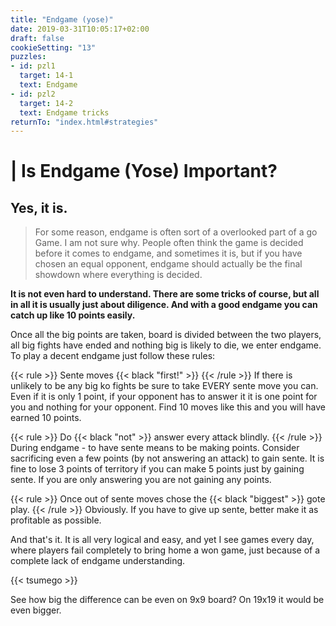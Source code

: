 ```yaml
---
title: "Endgame (yose)"
date: 2019-03-31T10:05:17+02:00
draft: false
cookieSetting: "13"
puzzles:
- id: pzl1
  target: 14-1
  text: Endgame
- id: pzl2
  target: 14-2
  text: Endgame tricks
returnTo: "index.html#strategies"
---
```


# | Is Endgame (Yose) Important?
## Yes, it is.

> For some reason, endgame is often sort of a overlooked part of a go Game. I am not sure why. People often think the game is decided before it comes to endgame, and sometimes it is, but if you have chosen an equal opponent, endgame should actually be the final showdown where everything is decided. 

**It is not even hard to understand. There are some tricks of course, but all in all it is usually just about diligence. And with a good endgame you can catch up like 10 points easily.**

Once all the big points are taken, board is divided between the two players, all big fights have ended and nothing big is likely to die, we enter endgame. To play a decent endgame just follow these rules:

{{< rule >}}
	Sente moves {{< black "first!" >}}
{{< /rule >}}
If there is unlikely to be any big ko fights be sure to take EVERY sente move you can. Even if it is only 1 point, if your opponent has to answer it it is one point for you and nothing for your opponent. Find 10 moves like this and you will have earned 10 points.

{{< rule >}}
	Do {{< black "not" >}} answer every attack blindly.
{{< /rule >}}
During endgame - to have sente means to be making points. Consider sacrificing even a few points (by not answering an attack) to gain sente. It is fine to lose 3 points of territory if you can make 5 points just by gaining sente. If you are only answering you are not gaining any points.

{{< rule >}}
	Once out of sente moves chose the {{< black "biggest" >}} gote play.
{{< /rule >}} 
Obviously. If you have to give up sente, better make it as profitable as possible.

And that's it. It is all very logical and easy, and yet I see games every day, where players fail completely to bring home a won game, just because of a complete lack of endgame understanding.

{{< tsumego >}}

See how big the difference can be even on 9x9 board? On 19x19 it would be even bigger.
 

